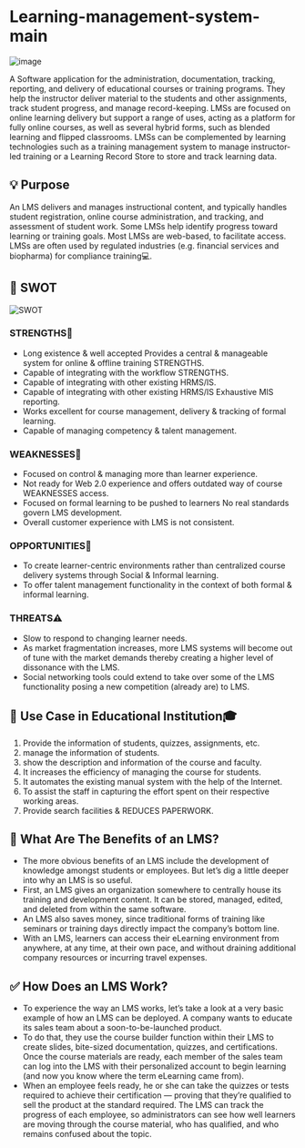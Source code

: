 # Learning-management-system-main

![image](https://github.com/Code-blogger/Learning-management-system/assets/84615558/8ee60004-6cc7-4bae-a964-ba57702791a3)

A Software application for the administration, documentation, tracking, reporting, and delivery of educational courses or training programs. They help the instructor deliver material to the students and other assignments, track student progress, and manage record-keeping. LMSs are focused on online learning delivery but support a range of uses, acting as a platform for fully online courses, as well as several hybrid forms, such as blended learning and flipped classrooms. LMSs can be complemented by learning technologies such as a training management system to manage instructor-led training or a Learning Record Store to store and track learning data.

## 💡 Purpose

An LMS delivers and manages instructional content, and typically handles student registration, online course administration, and tracking, and assessment of student work. Some LMSs help identify progress toward learning or training goals. Most LMSs are web-based, to facilitate access. LMSs are often used by regulated industries (e.g. financial services and biopharma) for compliance training💻.

## 🔰 SWOT

![SWOT](https://github.com/Code-blogger/Learning-management-system/assets/84615558/43a4b352-03a5-41f4-b62c-ba0166cbb0fe)

### STRENGTHS💪

- Long existence & well accepted Provides a central & manageable system for online & offline training STRENGTHS.
- Capable of integrating with the workflow STRENGTHS.
- Capable of integrating with other existing HRMS/IS.
- Capable of integrating with other existing HRMS/IS Exhaustive MIS reporting.
- Works excellent for course management, delivery & tracking of formal learning.
- Capable of managing competency & talent management.

### WEAKNESSES📛

- Focused on control & managing more than learner experience.
- Not ready for Web 2.0 experience and offers outdated way of course WEAKNESSES access.
- Focused on formal learning to be pushed to learners No real standards govern LMS development.
- Overall customer experience with LMS is not consistent.

### OPPORTUNITIES🎯

- To create learner-centric environments rather than centralized course delivery systems through Social & Informal learning.
- To offer talent management functionality in the context of both formal & informal learning.

### THREATS⚠️

- Slow to respond to changing learner needs.
- As market fragmentation increases, more LMS systems will become out of tune with the market demands thereby creating a higher level of dissonance with the LMS.
- Social networking tools could extend to take over some of the LMS functionality posing a new competition (already are) to LMS.

## 🔨 Use Case in Educational Institution🎓

1. Provide the information of students, quizzes, assignments, etc.
2. manage the information of students.
3. show the description and information of the course and faculty.
4. It increases the efficiency of managing the course for students.
5. It automates the existing manual system with the help of the Internet.
6. To assist the staff in capturing the effort spent on their respective working areas.
7. Provide search facilities & REDUCES PAPERWORK.

## 🏁 What Are The Benefits of an LMS?

- The more obvious benefits of an LMS include the development of knowledge amongst students or employees. But let’s dig a little deeper into why an LMS is so useful.
- First, an LMS gives an organization somewhere to centrally house its training and development content. It can be stored, managed, edited, and deleted from within the same software.
- An LMS also saves money, since traditional forms of training like seminars or training days directly impact the company’s bottom line.
- With an LMS, learners can access their eLearning environment from anywhere, at any time, at their own pace, and without draining additional company resources or incurring travel expenses.

## ✅ How Does an LMS Work?

- To experience the way an LMS works, let’s take a look at a very basic example of how an LMS can be deployed.
A company wants to educate its sales team about a soon-to-be-launched product.
- To do that, they use the course builder function within their LMS to create slides, bite-sized documentation, quizzes, and certifications. Once the course materials are ready, each member of the sales team can log into the LMS with their personalized account to begin learning (and now you know where the term eLearning came from).
- When an employee feels ready, he or she can take the quizzes or tests required to achieve their certification — proving that they’re qualified to sell the product at the standard required.
The LMS can track the progress of each employee, so administrators can see how well learners are moving through the course material, who has qualified, and who remains confused about the topic.
